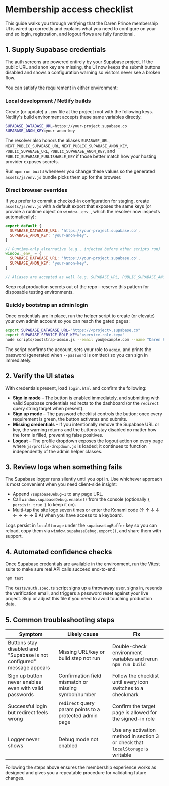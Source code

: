 # Membership access checklist

This guide walks you through verifying that the Daren Prince membership UI is wired up correctly and explains what you need to
configure on your end so login, registration, and logout flows are fully functional.

## 1. Supply Supabase credentials

The auth screens are powered entirely by your Supabase project. If the public URL and anon key are missing, the UI now keeps the
submit buttons disabled and shows a configuration warning so visitors never see a broken flow.

You can satisfy the requirement in either environment:

### Local development / Netlify builds

Create (or update) a `.env` file at the project root with the following keys. Netlify's build environment accepts these same
variables directly.

```bash
SUPABASE_DATABASE_URL=https://your-project.supabase.co
SUPABASE_ANON_KEY=your-anon-key
```

The resolver also honors the aliases `SUPABASE_URL`, `NEXT_PUBLIC_SUPABASE_URL`, `NEXT_PUBLIC_SUPABASE_ANON_KEY`, `PUBLIC_SUPABASE_URL`, `PUBLIC_SUPABASE_ANON_KEY`, and `PUBLIC_SUPABASE_PUBLISHABLE_KEY` if those better match how your hosting provider exposes secrets.

Run `npm run build` whenever you change these values so the generated `assets/js/env.js` bundle picks them up for the browser.

### Direct browser overrides

If you prefer to commit a checked-in configuration for staging, create `assets/js/env.js` with a default export that exposes the
same keys (or provide a runtime object on `window._env_`, which the resolver now inspects automatically):

```js
export default {
  SUPABASE_DATABASE_URL: 'https://your-project.supabase.co',
  SUPABASE_ANON_KEY: 'your-anon-key',
}

// Runtime-only alternative (e.g., injected before other scripts run)
window._env_ = {
  SUPABASE_DATABASE_URL: 'https://your-project.supabase.co',
  SUPABASE_ANON_KEY: 'your-anon-key',
}

// Aliases are accepted as well (e.g. SUPABASE_URL, PUBLIC_SUPABASE_ANON_KEY)
```

Keep real production secrets out of the repo—reserve this pattern for disposable testing environments.

### Quickly bootstrap an admin login

Once credentials are in place, run the helper script to create (or elevate) your own admin account so you can reach the gated
pages:

```bash
export SUPABASE_DATABASE_URL="https://<project>.supabase.co"
export SUPABASE_SERVICE_ROLE_KEY="<service-role-key>"
node scripts/bootstrap-admin.js --email you@example.com --name "Daren Prince"
```

The script confirms the account, sets your role to `admin`, and prints the password (generated when `--password` is omitted)
so you can sign in immediately.

## 2. Verify the UI states

With credentials present, load `login.html` and confirm the following:

- **Sign in mode** – The button is enabled immediately, and submitting with valid Supabase credentials redirects to the dashboard
  (or the `redirect` query string target when present).
- **Sign up mode** – The password checklist controls the button; once every requirement is green, the button activates and submits.
- **Missing credentials** – If you intentionally remove the Supabase URL or key, the warning returns and the buttons stay disabled
  no matter how the form is filled, preventing false positives.
- **Logout** – The profile dropdown exposes the logout action on every page where `js/profile-dropdown.js` is loaded; it continues to
  function independently of the admin helper classes.

## 3. Review logs when something fails

The Supabase logger runs silently until you opt in. Use whichever approach is most convenient when you need client-side insight:

- Append `?supabaseDebug=1` to any page URL.
- Call `window.supabaseDebug.enable()` from the console (optionally `{ persist: true }` to keep it on).
- Multi-tap the site logo seven times or enter the Konami code (↑ ↑ ↓ ↓ ← → ← → B A) when you have access to a keyboard.

Logs persist in `localStorage` under the `supabaseLogBuffer` key so you can reload, copy them via `window.supabaseDebug.export()`, and
share them with support.

## 4. Automated confidence checks

Once Supabase credentials are available in the environment, run the Vitest suite to make sure real API calls succeed end-to-end:

```bash
npm test
```

The `tests/auth.spec.ts` script signs up a throwaway user, signs in, resends the verification email, and triggers a password reset
against your live project. Skip or adjust this file if you need to avoid touching production data.

## 5. Common troubleshooting steps

| Symptom                                                                | Likely cause                                            | Fix                                                                             |
| ---------------------------------------------------------------------- | ------------------------------------------------------- | ------------------------------------------------------------------------------- |
| Buttons stay disabled and "Supabase is not configured" message appears | Missing URL/key or build step not run                   | Double-check environment variables and rerun `npm run build`                    |
| Sign up button never enables even with valid passwords                 | Confirmation field mismatch or missing symbol/number    | Follow the checklist until every icon switches to a checkmark                   |
| Successful login but redirect feels wrong                              | `redirect` query param points to a protected admin page | Confirm the target page is allowed for the signed-in role                       |
| Logger never shows                                                     | Debug mode not enabled                                  | Use any activation method in section 3 or check that `localStorage` is writable |

Following the steps above ensures the membership experience works as designed and gives you a repeatable procedure for validating
future changes.
